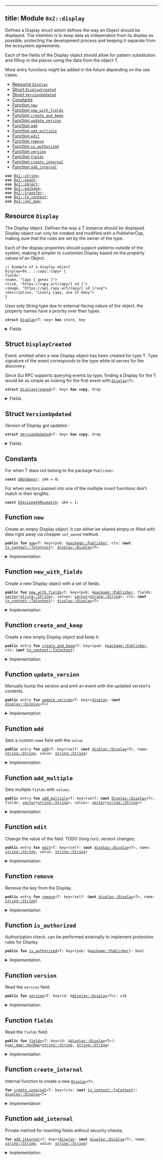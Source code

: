 
---
title: Module `0x2::display`
---

Defines a Display struct which defines the way an Object
should be displayed. The intention is to keep data as independent
from its display as possible, protecting the development process
and keeping it separate from the ecosystem agreements.

Each of the fields of the Display object should allow for pattern
substitution and filling-in the pieces using the data from the object T.

More entry functions might be added in the future depending on the use cases.


-  [Resource `Display`](#0x2_display_Display)
-  [Struct `DisplayCreated`](#0x2_display_DisplayCreated)
-  [Struct `VersionUpdated`](#0x2_display_VersionUpdated)
-  [Constants](#@Constants_0)
-  [Function `new`](#0x2_display_new)
-  [Function `new_with_fields`](#0x2_display_new_with_fields)
-  [Function `create_and_keep`](#0x2_display_create_and_keep)
-  [Function `update_version`](#0x2_display_update_version)
-  [Function `add`](#0x2_display_add)
-  [Function `add_multiple`](#0x2_display_add_multiple)
-  [Function `edit`](#0x2_display_edit)
-  [Function `remove`](#0x2_display_remove)
-  [Function `is_authorized`](#0x2_display_is_authorized)
-  [Function `version`](#0x2_display_version)
-  [Function `fields`](#0x2_display_fields)
-  [Function `create_internal`](#0x2_display_create_internal)
-  [Function `add_internal`](#0x2_display_add_internal)


<pre><code><b>use</b> <a href="../move-stdlib/string.md#0x1_string">0x1::string</a>;
<b>use</b> <a href="event.md#0x2_event">0x2::event</a>;
<b>use</b> <a href="object.md#0x2_object">0x2::object</a>;
<b>use</b> <a href="package.md#0x2_package">0x2::package</a>;
<b>use</b> <a href="transfer.md#0x2_transfer">0x2::transfer</a>;
<b>use</b> <a href="tx_context.md#0x2_tx_context">0x2::tx_context</a>;
<b>use</b> <a href="vec_map.md#0x2_vec_map">0x2::vec_map</a>;
</code></pre>



<a name="0x2_display_Display"></a>

## Resource `Display`

The Display<T> object. Defines the way a T instance should be
displayed. Display object can only be created and modified with
a PublisherCap, making sure that the rules are set by the owner
of the type.

Each of the display properties should support patterns outside
of the system, making it simpler to customize Display based
on the property values of an Object.
```
// Example of a display object
Display<0x...::capy::Capy> {
fields:
<name, "Capy { genes }">
<link, "https://capy.art/capy/{ id }">
<image, "https://api.capy.art/capy/{ id }/svg">
<description, "Lovely Capy, one of many">
}
```

Uses only String type due to external-facing nature of the object,
the property names have a priority over their types.


<pre><code><b>struct</b> <a href="display.md#0x2_display_Display">Display</a>&lt;T: key&gt; <b>has</b> store, key
</code></pre>



<details>
<summary>Fields</summary>


<dl>
<dt>
<code>id: <a href="object.md#0x2_object_UID">object::UID</a></code>
</dt>
<dd>

</dd>
<dt>
<code>fields: <a href="vec_map.md#0x2_vec_map_VecMap">vec_map::VecMap</a>&lt;<a href="../move-stdlib/string.md#0x1_string_String">string::String</a>, <a href="../move-stdlib/string.md#0x1_string_String">string::String</a>&gt;</code>
</dt>
<dd>
 Contains fields for display. Currently supported
 fields are: name, link, image and description.
</dd>
<dt>
<code>version: u16</code>
</dt>
<dd>
 Version that can only be updated manually by the Publisher.
</dd>
</dl>


</details>

<a name="0x2_display_DisplayCreated"></a>

## Struct `DisplayCreated`

Event: emitted when a new Display object has been created for type T.
Type signature of the event corresponds to the type while id serves for
the discovery.

Since Sui RPC supports querying events by type, finding a Display for the T
would be as simple as looking for the first event with <code><a href="display.md#0x2_display_Display">Display</a>&lt;T&gt;</code>.


<pre><code><b>struct</b> <a href="display.md#0x2_display_DisplayCreated">DisplayCreated</a>&lt;T: key&gt; <b>has</b> <b>copy</b>, drop
</code></pre>



<details>
<summary>Fields</summary>


<dl>
<dt>
<code>id: <a href="object.md#0x2_object_ID">object::ID</a></code>
</dt>
<dd>

</dd>
</dl>


</details>

<a name="0x2_display_VersionUpdated"></a>

## Struct `VersionUpdated`

Version of Display got updated -


<pre><code><b>struct</b> <a href="display.md#0x2_display_VersionUpdated">VersionUpdated</a>&lt;T: key&gt; <b>has</b> <b>copy</b>, drop
</code></pre>



<details>
<summary>Fields</summary>


<dl>
<dt>
<code>id: <a href="object.md#0x2_object_ID">object::ID</a></code>
</dt>
<dd>

</dd>
<dt>
<code>version: u16</code>
</dt>
<dd>

</dd>
<dt>
<code>fields: <a href="vec_map.md#0x2_vec_map_VecMap">vec_map::VecMap</a>&lt;<a href="../move-stdlib/string.md#0x1_string_String">string::String</a>, <a href="../move-stdlib/string.md#0x1_string_String">string::String</a>&gt;</code>
</dt>
<dd>

</dd>
</dl>


</details>

<a name="@Constants_0"></a>

## Constants


<a name="0x2_display_ENotOwner"></a>

For when T does not belong to the package <code>Publisher</code>.


<pre><code><b>const</b> <a href="display.md#0x2_display_ENotOwner">ENotOwner</a>: u64 = 0;
</code></pre>



<a name="0x2_display_EVecLengthMismatch"></a>

For when vectors passed into one of the multiple insert functions
don't match in their lengths.


<pre><code><b>const</b> <a href="display.md#0x2_display_EVecLengthMismatch">EVecLengthMismatch</a>: u64 = 1;
</code></pre>



<a name="0x2_display_new"></a>

## Function `new`

Create an empty Display object. It can either be shared empty or filled
with data right away via cheaper <code>set_owned</code> method.


<pre><code><b>public</b> <b>fun</b> <a href="display.md#0x2_display_new">new</a>&lt;T: key&gt;(pub: &<a href="package.md#0x2_package_Publisher">package::Publisher</a>, ctx: &<b>mut</b> <a href="tx_context.md#0x2_tx_context_TxContext">tx_context::TxContext</a>): <a href="display.md#0x2_display_Display">display::Display</a>&lt;T&gt;
</code></pre>



<details>
<summary>Implementation</summary>


<pre><code><b>public</b> <b>fun</b> <a href="display.md#0x2_display_new">new</a>&lt;T: key&gt;(pub: &Publisher, ctx: &<b>mut</b> TxContext): <a href="display.md#0x2_display_Display">Display</a>&lt;T&gt; {
    <b>assert</b>!(<a href="display.md#0x2_display_is_authorized">is_authorized</a>&lt;T&gt;(pub), <a href="display.md#0x2_display_ENotOwner">ENotOwner</a>);
    <a href="display.md#0x2_display_create_internal">create_internal</a>(ctx)
}
</code></pre>



</details>

<a name="0x2_display_new_with_fields"></a>

## Function `new_with_fields`

Create a new Display<T> object with a set of fields.


<pre><code><b>public</b> <b>fun</b> <a href="display.md#0x2_display_new_with_fields">new_with_fields</a>&lt;T: key&gt;(pub: &<a href="package.md#0x2_package_Publisher">package::Publisher</a>, fields: <a href="../move-stdlib/vector.md#0x1_vector">vector</a>&lt;<a href="../move-stdlib/string.md#0x1_string_String">string::String</a>&gt;, values: <a href="../move-stdlib/vector.md#0x1_vector">vector</a>&lt;<a href="../move-stdlib/string.md#0x1_string_String">string::String</a>&gt;, ctx: &<b>mut</b> <a href="tx_context.md#0x2_tx_context_TxContext">tx_context::TxContext</a>): <a href="display.md#0x2_display_Display">display::Display</a>&lt;T&gt;
</code></pre>



<details>
<summary>Implementation</summary>


<pre><code><b>public</b> <b>fun</b> <a href="display.md#0x2_display_new_with_fields">new_with_fields</a>&lt;T: key&gt;(
    pub: &Publisher, fields: <a href="../move-stdlib/vector.md#0x1_vector">vector</a>&lt;String&gt;, values: <a href="../move-stdlib/vector.md#0x1_vector">vector</a>&lt;String&gt;, ctx: &<b>mut</b> TxContext
): <a href="display.md#0x2_display_Display">Display</a>&lt;T&gt; {
    <b>let</b> len = fields.length();
    <b>assert</b>!(len == values.length(), <a href="display.md#0x2_display_EVecLengthMismatch">EVecLengthMismatch</a>);

    <b>let</b> <b>mut</b> i = 0;
    <b>let</b> <b>mut</b> <a href="display.md#0x2_display">display</a> = <a href="display.md#0x2_display_new">new</a>&lt;T&gt;(pub, ctx);
    <b>while</b> (i &lt; len) {
        <a href="display.md#0x2_display">display</a>.<a href="display.md#0x2_display_add_internal">add_internal</a>(fields[i], values[i]);
        i = i + 1;
    };

    <a href="display.md#0x2_display">display</a>
}
</code></pre>



</details>

<a name="0x2_display_create_and_keep"></a>

## Function `create_and_keep`

Create a new empty Display<T> object and keep it.


<pre><code><b>public</b> entry <b>fun</b> <a href="display.md#0x2_display_create_and_keep">create_and_keep</a>&lt;T: key&gt;(pub: &<a href="package.md#0x2_package_Publisher">package::Publisher</a>, ctx: &<b>mut</b> <a href="tx_context.md#0x2_tx_context_TxContext">tx_context::TxContext</a>)
</code></pre>



<details>
<summary>Implementation</summary>


<pre><code>entry <b>public</b> <b>fun</b> <a href="display.md#0x2_display_create_and_keep">create_and_keep</a>&lt;T: key&gt;(pub: &Publisher, ctx: &<b>mut</b> TxContext) {
    <a href="transfer.md#0x2_transfer_public_transfer">transfer::public_transfer</a>(<a href="display.md#0x2_display_new">new</a>&lt;T&gt;(pub, ctx), ctx.sender())
}
</code></pre>



</details>

<a name="0x2_display_update_version"></a>

## Function `update_version`

Manually bump the version and emit an event with the updated version's contents.


<pre><code><b>public</b> entry <b>fun</b> <a href="display.md#0x2_display_update_version">update_version</a>&lt;T: key&gt;(<a href="display.md#0x2_display">display</a>: &<b>mut</b> <a href="display.md#0x2_display_Display">display::Display</a>&lt;T&gt;)
</code></pre>



<details>
<summary>Implementation</summary>


<pre><code>entry <b>public</b> <b>fun</b> <a href="display.md#0x2_display_update_version">update_version</a>&lt;T: key&gt;(
    <a href="display.md#0x2_display">display</a>: &<b>mut</b> <a href="display.md#0x2_display_Display">Display</a>&lt;T&gt;
) {
    <a href="display.md#0x2_display">display</a>.version = <a href="display.md#0x2_display">display</a>.version + 1;
    <a href="event.md#0x2_event_emit">event::emit</a>(<a href="display.md#0x2_display_VersionUpdated">VersionUpdated</a>&lt;T&gt; {
        version: <a href="display.md#0x2_display">display</a>.version,
        fields: *&<a href="display.md#0x2_display">display</a>.fields,
        id: <a href="display.md#0x2_display">display</a>.id.to_inner(),
    })
}
</code></pre>



</details>

<a name="0x2_display_add"></a>

## Function `add`

Sets a custom <code>name</code> field with the <code>value</code>.


<pre><code><b>public</b> entry <b>fun</b> <a href="display.md#0x2_display_add">add</a>&lt;T: key&gt;(self: &<b>mut</b> <a href="display.md#0x2_display_Display">display::Display</a>&lt;T&gt;, name: <a href="../move-stdlib/string.md#0x1_string_String">string::String</a>, value: <a href="../move-stdlib/string.md#0x1_string_String">string::String</a>)
</code></pre>



<details>
<summary>Implementation</summary>


<pre><code>entry <b>public</b> <b>fun</b> <a href="display.md#0x2_display_add">add</a>&lt;T: key&gt;(self: &<b>mut</b> <a href="display.md#0x2_display_Display">Display</a>&lt;T&gt;, name: String, value: String) {
    self.<a href="display.md#0x2_display_add_internal">add_internal</a>(name, value)
}
</code></pre>



</details>

<a name="0x2_display_add_multiple"></a>

## Function `add_multiple`

Sets multiple <code>fields</code> with <code>values</code>.


<pre><code><b>public</b> entry <b>fun</b> <a href="display.md#0x2_display_add_multiple">add_multiple</a>&lt;T: key&gt;(self: &<b>mut</b> <a href="display.md#0x2_display_Display">display::Display</a>&lt;T&gt;, fields: <a href="../move-stdlib/vector.md#0x1_vector">vector</a>&lt;<a href="../move-stdlib/string.md#0x1_string_String">string::String</a>&gt;, values: <a href="../move-stdlib/vector.md#0x1_vector">vector</a>&lt;<a href="../move-stdlib/string.md#0x1_string_String">string::String</a>&gt;)
</code></pre>



<details>
<summary>Implementation</summary>


<pre><code>entry <b>public</b> <b>fun</b> <a href="display.md#0x2_display_add_multiple">add_multiple</a>&lt;T: key&gt;(
    self: &<b>mut</b> <a href="display.md#0x2_display_Display">Display</a>&lt;T&gt;, fields: <a href="../move-stdlib/vector.md#0x1_vector">vector</a>&lt;String&gt;, values: <a href="../move-stdlib/vector.md#0x1_vector">vector</a>&lt;String&gt;
) {
    <b>let</b> len = fields.length();
    <b>assert</b>!(len == values.length(), <a href="display.md#0x2_display_EVecLengthMismatch">EVecLengthMismatch</a>);

    <b>let</b> <b>mut</b> i = 0;
    <b>while</b> (i &lt; len) {
        self.<a href="display.md#0x2_display_add_internal">add_internal</a>(fields[i], values[i]);
        i = i + 1;
    };
}
</code></pre>



</details>

<a name="0x2_display_edit"></a>

## Function `edit`

Change the value of the field.
TODO (long run): version changes;


<pre><code><b>public</b> entry <b>fun</b> <a href="display.md#0x2_display_edit">edit</a>&lt;T: key&gt;(self: &<b>mut</b> <a href="display.md#0x2_display_Display">display::Display</a>&lt;T&gt;, name: <a href="../move-stdlib/string.md#0x1_string_String">string::String</a>, value: <a href="../move-stdlib/string.md#0x1_string_String">string::String</a>)
</code></pre>



<details>
<summary>Implementation</summary>


<pre><code>entry <b>public</b> <b>fun</b> <a href="display.md#0x2_display_edit">edit</a>&lt;T: key&gt;(self: &<b>mut</b> <a href="display.md#0x2_display_Display">Display</a>&lt;T&gt;, name: String, value: String) {
    <b>let</b> (_, _) = self.fields.<a href="display.md#0x2_display_remove">remove</a>(&name);
    self.<a href="display.md#0x2_display_add_internal">add_internal</a>(name, value)
}
</code></pre>



</details>

<a name="0x2_display_remove"></a>

## Function `remove`

Remove the key from the Display.


<pre><code><b>public</b> entry <b>fun</b> <a href="display.md#0x2_display_remove">remove</a>&lt;T: key&gt;(self: &<b>mut</b> <a href="display.md#0x2_display_Display">display::Display</a>&lt;T&gt;, name: <a href="../move-stdlib/string.md#0x1_string_String">string::String</a>)
</code></pre>



<details>
<summary>Implementation</summary>


<pre><code>entry <b>public</b> <b>fun</b> <a href="display.md#0x2_display_remove">remove</a>&lt;T: key&gt;(self: &<b>mut</b> <a href="display.md#0x2_display_Display">Display</a>&lt;T&gt;, name: String) {
    self.fields.<a href="display.md#0x2_display_remove">remove</a>(&name);
}
</code></pre>



</details>

<a name="0x2_display_is_authorized"></a>

## Function `is_authorized`

Authorization check; can be performed externally to implement protection rules for Display.


<pre><code><b>public</b> <b>fun</b> <a href="display.md#0x2_display_is_authorized">is_authorized</a>&lt;T: key&gt;(pub: &<a href="package.md#0x2_package_Publisher">package::Publisher</a>): bool
</code></pre>



<details>
<summary>Implementation</summary>


<pre><code><b>public</b> <b>fun</b> <a href="display.md#0x2_display_is_authorized">is_authorized</a>&lt;T: key&gt;(pub: &Publisher): bool {
    pub.from_package&lt;T&gt;()
}
</code></pre>



</details>

<a name="0x2_display_version"></a>

## Function `version`

Read the <code>version</code> field.


<pre><code><b>public</b> <b>fun</b> <a href="display.md#0x2_display_version">version</a>&lt;T: key&gt;(d: &<a href="display.md#0x2_display_Display">display::Display</a>&lt;T&gt;): u16
</code></pre>



<details>
<summary>Implementation</summary>


<pre><code><b>public</b> <b>fun</b> <a href="display.md#0x2_display_version">version</a>&lt;T: key&gt;(d: &<a href="display.md#0x2_display_Display">Display</a>&lt;T&gt;): u16 {
    d.version
}
</code></pre>



</details>

<a name="0x2_display_fields"></a>

## Function `fields`

Read the <code>fields</code> field.


<pre><code><b>public</b> <b>fun</b> <a href="display.md#0x2_display_fields">fields</a>&lt;T: key&gt;(d: &<a href="display.md#0x2_display_Display">display::Display</a>&lt;T&gt;): &<a href="vec_map.md#0x2_vec_map_VecMap">vec_map::VecMap</a>&lt;<a href="../move-stdlib/string.md#0x1_string_String">string::String</a>, <a href="../move-stdlib/string.md#0x1_string_String">string::String</a>&gt;
</code></pre>



<details>
<summary>Implementation</summary>


<pre><code><b>public</b> <b>fun</b> <a href="display.md#0x2_display_fields">fields</a>&lt;T: key&gt;(d: &<a href="display.md#0x2_display_Display">Display</a>&lt;T&gt;): &VecMap&lt;String, String&gt; {
    &d.fields
}
</code></pre>



</details>

<a name="0x2_display_create_internal"></a>

## Function `create_internal`

Internal function to create a new <code><a href="display.md#0x2_display_Display">Display</a>&lt;T&gt;</code>.


<pre><code><b>fun</b> <a href="display.md#0x2_display_create_internal">create_internal</a>&lt;T: key&gt;(ctx: &<b>mut</b> <a href="tx_context.md#0x2_tx_context_TxContext">tx_context::TxContext</a>): <a href="display.md#0x2_display_Display">display::Display</a>&lt;T&gt;
</code></pre>



<details>
<summary>Implementation</summary>


<pre><code><b>fun</b> <a href="display.md#0x2_display_create_internal">create_internal</a>&lt;T: key&gt;(ctx: &<b>mut</b> TxContext): <a href="display.md#0x2_display_Display">Display</a>&lt;T&gt; {
    <b>let</b> uid = <a href="object.md#0x2_object_new">object::new</a>(ctx);

    <a href="event.md#0x2_event_emit">event::emit</a>(<a href="display.md#0x2_display_DisplayCreated">DisplayCreated</a>&lt;T&gt; {
        id: uid.to_inner()
    });

    <a href="display.md#0x2_display_Display">Display</a> {
        id: uid,
        fields: <a href="vec_map.md#0x2_vec_map_empty">vec_map::empty</a>(),
        version: 0,
    }
}
</code></pre>



</details>

<a name="0x2_display_add_internal"></a>

## Function `add_internal`

Private method for inserting fields without security checks.


<pre><code><b>fun</b> <a href="display.md#0x2_display_add_internal">add_internal</a>&lt;T: key&gt;(<a href="display.md#0x2_display">display</a>: &<b>mut</b> <a href="display.md#0x2_display_Display">display::Display</a>&lt;T&gt;, name: <a href="../move-stdlib/string.md#0x1_string_String">string::String</a>, value: <a href="../move-stdlib/string.md#0x1_string_String">string::String</a>)
</code></pre>



<details>
<summary>Implementation</summary>


<pre><code><b>fun</b> <a href="display.md#0x2_display_add_internal">add_internal</a>&lt;T: key&gt;(<a href="display.md#0x2_display">display</a>: &<b>mut</b> <a href="display.md#0x2_display_Display">Display</a>&lt;T&gt;, name: String, value: String) {
    <a href="display.md#0x2_display">display</a>.fields.insert(name, value)
}
</code></pre>



</details>
